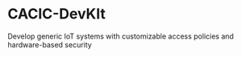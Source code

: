# CACIC-DevKIt
Develop generic IoT systems with customizable access policies and hardware-based security

